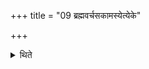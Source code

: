 +++
title = "09 ब्रह्मवर्चसकामस्येत्येके"

+++

<details><summary>थिते</summary>

9. According to some teachers, (one may perform the Pravaryga-rite in the first Soma-sacrifice) of a sacrificer desir ous of Brāhmaṇ-splendor.

</details>
